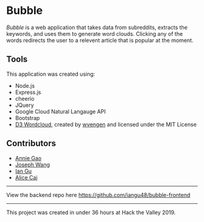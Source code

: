 # Bubble

*Bubble* is a web application that takes data from subreddits, extracts the keywords, and uses them to generate word clouds. Clicking any of the words redirects the user to a relevent article that is popular at the moment.

## Tools

This application was created using:
- Node.js
- Express.js
- cheerio
- JQuery
- Google Cloud Natural Langauge API
- Bootstrap
- [D3 Wordcloud](https://github.com/wvengen/d3-wordcloud), created by [wvengen](https://github.com/wvengen) and licensed under the MIT License

## Contributors

- [Annie Gao](https://github.com/tallspider)
- [Joseph Wang](https://github.com/joseph001126)
- [Ian Gu](https://github.com/iangu48)
- [Alice Cai](https://github.com/alice-cai)

---

View the backend repo here https://github.com/iangu48/bubble-frontend

---

This project was created in under 36 hours at Hack the Valley 2019.
